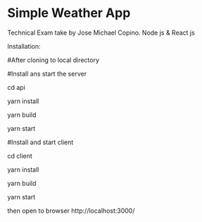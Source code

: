 # Simple Weather App

Technical Exam take by Jose Michael Copino.
Node js & React js

Installation:

#After cloning to local directory

#Install ans start the server

cd api

yarn install

yarn build

yarn start



#Install and start client

cd client

yarn install

yarn build

yarn start


then open to browser
http://localhost:3000/
